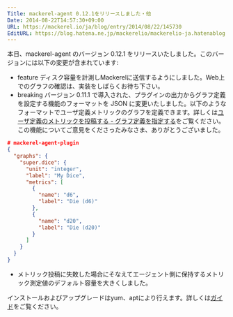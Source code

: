 ```yaml
---
Title: mackerel-agent 0.12.1をリリースしました・他
Date: 2014-08-22T14:57:30+09:00
URL: https://mackerel.io/ja/blog/entry/2014/08/22/145730
EditURL: https://blog.hatena.ne.jp/mackerelio/mackerelio-ja.hatenablog.mackerel.io/atom/entry/12921228815730938355
---
```


本日、mackerel-agent のバージョン 0.12.1 をリリースいたしました。このバージョンには以下の変更が含まれています:

- <span class="label-feature">feature</span> ディスク容量を計測しMackerelに送信するようにしました。Web上でのグラフの確認は、実装をしばらくお待ち下さい。
- <span class="label-bug">breaking</span> バージョン 0.11.1 で導入された、プラグインの出力からグラフ定義を設定する機能のフォーマットを JSON に変更いたしました。以下のようなフォーマットでユーザ定義メトリックのグラフを定義できます。詳しくは[ユーザ定義のメトリックを投稿する - グラフ定義を指定する](https://mackerel.io/ja/docs/entry/advanced/custom-metrics#graph-schema)をご覧ください。この機能についてご意見をくださったみなさま、ありがとうございました。

```json
# mackerel-agent-plugin
{
  "graphs": {
    "super.dice": {
      "unit": "integer",
      "label": "My Dice",
      "metrics": [
        {
          "name": "d6",
          "label": "Die (d6)"
        },
        {
          "name": "d20",
          "label": "Die (d20)"
        }
      ]
    }
  }
}
```

- メトリック投稿に失敗した場合にそなえてエージェント側に保持するメトリック測定値のデフォルト容量を大きくしました。

インストールおよびアップグレードはyum、aptにより行えます。詳しくは[ガイド](https://mackerel.io/my/instruction-agent)をご覧ください。
